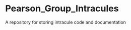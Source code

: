 Pearson_Group_Intracules
========================

A repository for storing intracule code and documentation
